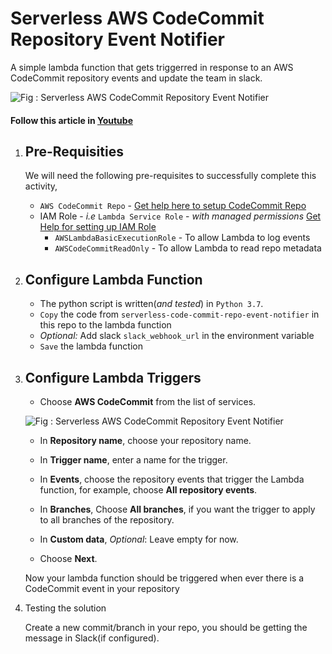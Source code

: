# Serverless AWS CodeCommit Repository Event Notifier

A simple lambda function that gets triggerred in response to an AWS CodeCommit repository events and update the team in slack.

![Fig : Serverless AWS CodeCommit Repository Event Notifier](https://raw.githubusercontent.com/miztiik/serverless-code-commit-repo-event-notifier/master/images/serverless-code-commit-repo-event-notifier.png)

#### Follow this article in [Youtube](https://www.youtube.com/watch?v=OHXDPDc1qEE&list=PLxzKY3wu0_FKok5gI1v4g4S-g-PLaW9YD&index=20)

1. ## Pre-Requisities
    We will need the following pre-requisites to successfully complete this activity,
    - `AWS CodeCommit Repo` - [Get help here to setup CodeCommit Repo](https://youtu.be/9vYdORRoQdg) 
    - IAM Role - _i.e_ `Lambda Service Role` - _with managed permissions_ [Get Help for setting up IAM Role](https://www.youtube.com/watch?v=5g0Cuq-qKA0&list=PLxzKY3wu0_FLaF9Xzpyd9p4zRCikkD9lE&index=11)
        - `AWSLambdaBasicExecutionRole` - To allow Lambda to log events
        - `AWSCodeCommitReadOnly` - To allow Lambda to read repo metadata

1. ## Configure Lambda Function
    - The python script is written(_and tested_) in `Python 3.7`.
    - `Copy` the code from `serverless-code-commit-repo-event-notifier` in this repo to the lambda function
    - _Optional:_ Add slack `slack_webhook_url` in the environment variable
    - `Save` the lambda function
1. ## Configure Lambda Triggers
    - Choose **AWS CodeCommit** from the list of services.

    ![Fig : Serverless AWS CodeCommit Repository Event Notifier](https://docs.aws.amazon.com/codecommit/latest/userguide/images/codecommit-lambda-trigger.png)

    - In **Repository name**, choose your repository name.

    - In **Trigger name**, enter a name for the trigger.
    - In **Events**, choose the repository events that trigger the Lambda function, for example, choose **All repository events**.
    - In **Branches**, Choose **All branches**, if you want the trigger to apply to all branches of the repository.
    - In **Custom data**, _Optional_: Leave empty for now.
    - Choose **Next**.
    
    Now your lambda function should be triggered when ever there is a CodeCommit event in your repository

1. Testing the solution
    
    Create a new commit/branch in your repo, you should be getting the message in Slack(if configured).
